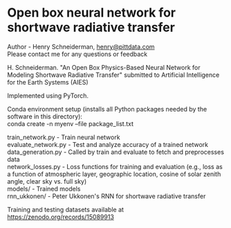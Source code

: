 <h1>Open box neural network for shortwave radiative transfer</h1>

Author - Henry Schneiderman, henry@pittdata.com<br>
Please contact me for any questions or feedback

H. Schneiderman. "An Open Box Physics-Based Neural Network for Modeling Shortwave Radiative Transfer" submitted to Artificial Intelligence for the Earth Systems (AIES) 

Implemented using PyTorch.

Conda environment setup (installs all Python packages needed by the software in this directory):<br> 
conda create -n myenv –file package_list.txt

train_network.py - Train neural network<br>
evaluate_network.py - Test and analyze accuracy of a trained network<br>
data_generation.py - Called by train and evaluate to fetch and preprocesses data<br>
network_losses.py - Loss functions for training and evaluation (e.g., loss as a function of atmospheric layer, geographic location, cosine of solar zenith angle, clear sky vs. full sky)<br>
models/ - Trained models <br>
rnn_ukkonen/ - Peter Ukkonen's RNN for shortwave radiative transfer<br>

Training and testing datasets available at https://zenodo.org/records/15089913



